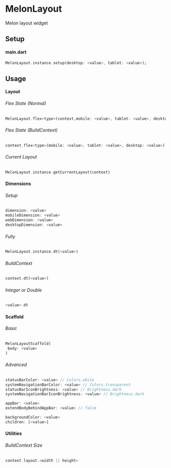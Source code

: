 # MelonLayout
Melon layout widget

## Setup
#### main.dart
 ```dart
MelonLayout.instance.setup(desktop: <value>, tablet: <value>);
 ```

## Usage
#### Layout
###### Flex State (Normal)
 ```dart
MelonLayout.flex<type>(context,mobile: <value>, tablet: <value>, desktop: <value>)
 ```

###### Flex State (BuildContext)
 ```dart
context.flex<type>(mobile: <value>, tablet: <value>, desktop: <value>)
 ```

###### Current Layout
 ```dart
MelonLayout.instance.getCurrentLayout(context)
 ```

#### Dimensions
###### Setup
 ```dart
dimension: <value>
mobileDimension: <value>
webDimension: <value>
desktopDimension: <value>
 ```
###### Fully
 ```dart
MelonLayout.instance.dt(<value>)
 ```
###### BuildContext
 ```dart
context.dt(<value>)
 ```
###### Integer or Double
 ```dart
<value>.dt
 ```

#### Scaffold
###### Basic
 ```dart
MelonLayoutScaffold(
  body: <value>
)
 ```
###### Advanced
 ```dart
statusBarColor: <value> // Colors.white
systemNavigationBarColor: <value> // Colors.transparent
statusBarIconBrightness: <value> // Brightness.dark
systemNavigationBarIconBrightness: <value> // Brightness.dark

appBar: <value>
extendBodyBehindAppBar: <value> // false

backgroundColor: <value>
children: [<value>]
 ```
#### Utilities
###### BuildContext Size
 ```dart
context.layout.<width || height>
 ```
